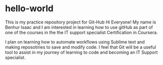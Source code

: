 # hello-world
This is my practice repository project for Git-Hub
Hi Everyone!
My name is Benhur Isaac and I am interested in learning how to use gitHub as part of one of the courses in the the IT support specialist 
Certification in Coursera. 

I plan on learning how to automate workflows using Sublime text and making reposotiries to save and modify code. I feel that Git will 
be a useful tool to assist in my journey of learning to code and becoming an IT Support specialist. 
